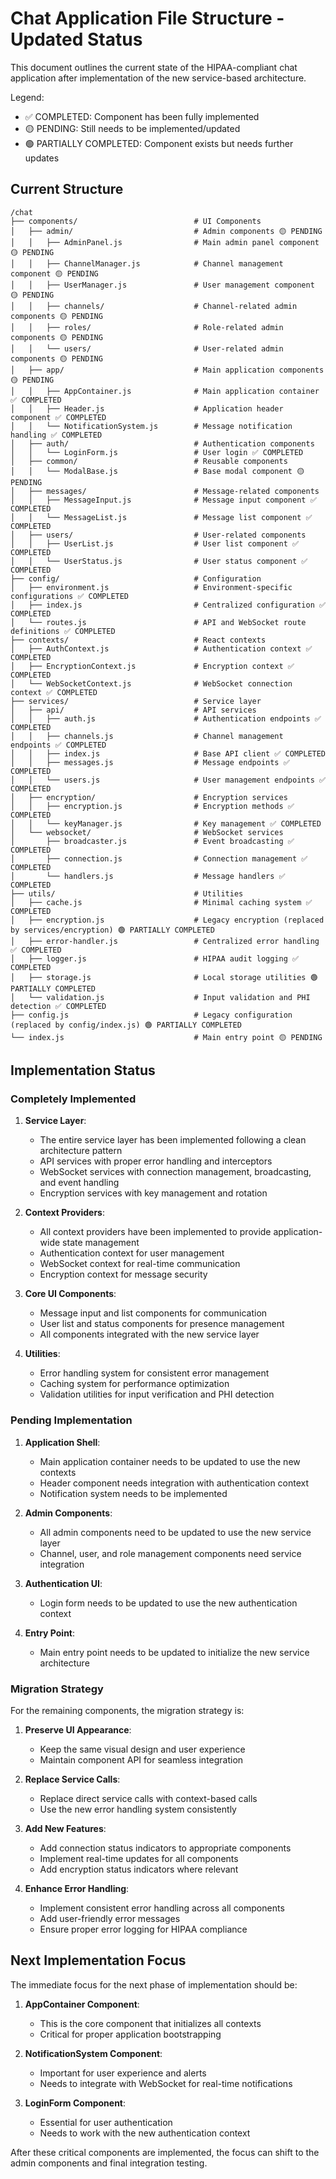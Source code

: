 # Chat Application File Structure - Updated Status

This document outlines the current state of the HIPAA-compliant chat application after implementation of the new service-based architecture.

Legend:
- ✅ COMPLETED: Component has been fully implemented
- 🟡 PENDING: Still needs to be implemented/updated
- 🟢 PARTIALLY COMPLETED: Component exists but needs further updates

## Current Structure

```
/chat
├── components/                          # UI Components
│   ├── admin/                           # Admin components 🟡 PENDING
│   │   ├── AdminPanel.js                # Main admin panel component 🟡 PENDING
│   │   ├── ChannelManager.js            # Channel management component 🟡 PENDING
│   │   ├── UserManager.js               # User management component 🟡 PENDING
│   │   ├── channels/                    # Channel-related admin components 🟡 PENDING
│   │   ├── roles/                       # Role-related admin components 🟡 PENDING
│   │   └── users/                       # User-related admin components 🟡 PENDING
│   ├── app/                             # Main application components 🟡 PENDING
│   │   ├── AppContainer.js              # Main application container ✅ COMPLETED
│   │   ├── Header.js                    # Application header component ✅ COMPLETED
│   │   └── NotificationSystem.js        # Message notification handling ✅ COMPLETED
│   ├── auth/                            # Authentication components
│   │   └── LoginForm.js                 # User login ✅ COMPLETED
│   ├── common/                          # Reusable components
│   │   └── ModalBase.js                 # Base modal component 🟡 PENDING
│   ├── messages/                        # Message-related components
│   │   ├── MessageInput.js              # Message input component ✅ COMPLETED
│   │   └── MessageList.js               # Message list component ✅ COMPLETED
│   ├── users/                           # User-related components
│   │   ├── UserList.js                  # User list component ✅ COMPLETED
│   │   └── UserStatus.js                # User status component ✅ COMPLETED
├── config/                              # Configuration
│   ├── environment.js                   # Environment-specific configurations ✅ COMPLETED
│   ├── index.js                         # Centralized configuration ✅ COMPLETED
│   └── routes.js                        # API and WebSocket route definitions ✅ COMPLETED
├── contexts/                            # React contexts
│   ├── AuthContext.js                   # Authentication context ✅ COMPLETED
│   ├── EncryptionContext.js             # Encryption context ✅ COMPLETED
│   └── WebSocketContext.js              # WebSocket connection context ✅ COMPLETED
├── services/                            # Service layer
│   ├── api/                             # API services
│   │   ├── auth.js                      # Authentication endpoints ✅ COMPLETED
│   │   ├── channels.js                  # Channel management endpoints ✅ COMPLETED
│   │   ├── index.js                     # Base API client ✅ COMPLETED
│   │   ├── messages.js                  # Message endpoints ✅ COMPLETED
│   │   └── users.js                     # User management endpoints ✅ COMPLETED
│   ├── encryption/                      # Encryption services
│   │   ├── encryption.js                # Encryption methods ✅ COMPLETED
│   │   └── keyManager.js                # Key management ✅ COMPLETED
│   └── websocket/                       # WebSocket services
│       ├── broadcaster.js               # Event broadcasting ✅ COMPLETED
│       ├── connection.js                # Connection management ✅ COMPLETED
│       └── handlers.js                  # Message handlers ✅ COMPLETED
├── utils/                               # Utilities
│   ├── cache.js                         # Minimal caching system ✅ COMPLETED
│   ├── encryption.js                    # Legacy encryption (replaced by services/encryption) 🟢 PARTIALLY COMPLETED
│   ├── error-handler.js                 # Centralized error handling ✅ COMPLETED
│   ├── logger.js                        # HIPAA audit logging ✅ COMPLETED
│   ├── storage.js                       # Local storage utilities 🟢 PARTIALLY COMPLETED
│   └── validation.js                    # Input validation and PHI detection ✅ COMPLETED
├── config.js                            # Legacy configuration (replaced by config/index.js) 🟢 PARTIALLY COMPLETED
└── index.js                             # Main entry point 🟡 PENDING
```

## Implementation Status

### Completely Implemented

1. **Service Layer**:
   - The entire service layer has been implemented following a clean architecture pattern
   - API services with proper error handling and interceptors
   - WebSocket services with connection management, broadcasting, and event handling
   - Encryption services with key management and rotation

2. **Context Providers**:
   - All context providers have been implemented to provide application-wide state management
   - Authentication context for user management
   - WebSocket context for real-time communication
   - Encryption context for message security

3. **Core UI Components**:
   - Message input and list components for communication
   - User list and status components for presence management
   - All components integrated with the new service layer

4. **Utilities**:
   - Error handling system for consistent error management
   - Caching system for performance optimization
   - Validation utilities for input verification and PHI detection

### Pending Implementation

1. **Application Shell**:
   - Main application container needs to be updated to use the new contexts
   - Header component needs integration with authentication context
   - Notification system needs to be implemented

2. **Admin Components**:
   - All admin components need to be updated to use the new service layer
   - Channel, user, and role management components need service integration

3. **Authentication UI**:
   - Login form needs to be updated to use the new authentication context

4. **Entry Point**:
   - Main entry point needs to be updated to initialize the new service architecture

### Migration Strategy

For the remaining components, the migration strategy is:

1. **Preserve UI Appearance**:
   - Keep the same visual design and user experience
   - Maintain component API for seamless integration

2. **Replace Service Calls**:
   - Replace direct service calls with context-based calls
   - Use the new error handling system consistently

3. **Add New Features**:
   - Add connection status indicators to appropriate components
   - Implement real-time updates for all components
   - Add encryption status indicators where relevant

4. **Enhance Error Handling**:
   - Implement consistent error handling across all components
   - Add user-friendly error messages
   - Ensure proper error logging for HIPAA compliance

## Next Implementation Focus

The immediate focus for the next phase of implementation should be:

1. **AppContainer Component**:
   - This is the core component that initializes all contexts
   - Critical for proper application bootstrapping

2. **NotificationSystem Component**:
   - Important for user experience and alerts
   - Needs to integrate with WebSocket for real-time notifications

3. **LoginForm Component**:
   - Essential for user authentication
   - Needs to work with the new authentication context

After these critical components are implemented, the focus can shift to the admin components and final integration testing.